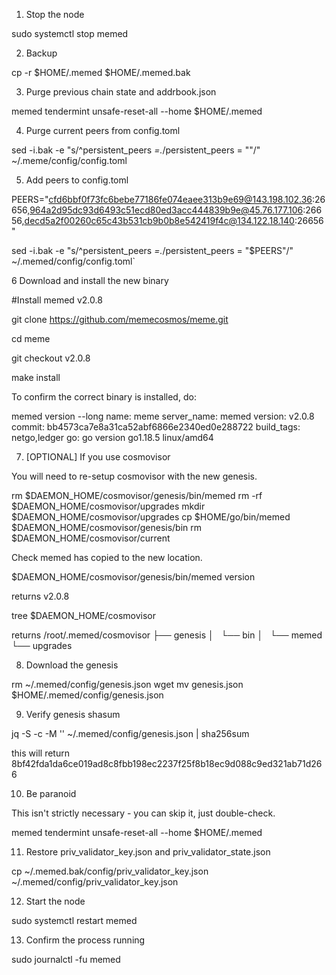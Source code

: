 1. Stop the node

sudo systemctl stop memed

2. Backup

cp -r $HOME/.memed $HOME/.memed.bak

3. Purge previous chain state and addrbook.json

memed tendermint unsafe-reset-all --home $HOME/.memed

4. Purge current peers from config.toml

sed -i.bak -e "s/^persistent_peers *=.*/persistent_peers = \"\"/" ~/.meme/config/config.toml

5. Add peers to config.toml

PEERS="cfd6bbf0f73fc6bebe77186fe074eaee313b9e69@143.198.102.36:26656,964a2d95dc93d6493c51ecd80ed3acc444839b9e@45.76.177.106:26656,decd5a2f00260c65c43b531cb9b0b8e542419f4c@134.122.18.140:26656"

sed -i.bak -e "s/^persistent_peers *=.*/persistent_peers = \"$PEERS\"/" ~/.memed/config/config.toml`

6 Download and install the new binary

#Install memed v2.0.8

git clone https://github.com/memecosmos/meme.git

cd meme

git checkout v2.0.8

make install

To confirm the correct binary is installed, do:

memed version --long
name: meme
server_name: memed
version: v2.0.8
commit: bb4573ca7e8a31ca52abf6866e2340ed0e288722
build_tags: netgo,ledger
go: go version go1.18.5 linux/amd64

7. [OPTIONAL] If you use cosmovisor

You will need to re-setup cosmovisor with the new genesis.

rm $DAEMON_HOME/cosmovisor/genesis/bin/memed
rm -rf $DAEMON_HOME/cosmovisor/upgrades
mkdir $DAEMON_HOME/cosmovisor/upgrades
cp $HOME/go/bin/memed $DAEMON_HOME/cosmovisor/genesis/bin
rm $DAEMON_HOME/cosmovisor/current

Check memed has copied to the new location.

$DAEMON_HOME/cosmovisor/genesis/bin/memed version

returns
v2.0.8

tree $DAEMON_HOME/cosmovisor

returns
/root/.memed/cosmovisor
├── genesis
│   └── bin
│       └── memed
└── upgrades


8. Download the  genesis

rm ~/.memed/config/genesis.json
wget 
mv genesis.json $HOME/.memed/config/genesis.json


9. Verify genesis shasum

jq -S -c -M '' ~/.memed/config/genesis.json | sha256sum

this will return
8bf42fda1da6ce019ad8c8fbb198ec2237f25f8b18ec9d088c9ed321ab71d266

10. Be paranoid

This isn't strictly necessary - you can skip it, just double-check.

memed tendermint unsafe-reset-all --home $HOME/.memed

11. Restore priv_validator_key.json and priv_validator_state.json

cp ~/.memed.bak/config/priv_validator_key.json ~/.memed/config/priv_validator_key.json

12. Start the node

sudo systemctl restart memed

13. Confirm the process running

sudo journalctl -fu memed
